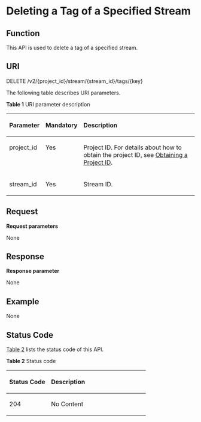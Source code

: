 # Deleting a Tag of a Specified Stream<a name="dis_02_0416"></a>

## Function<a name="en-us_topic_0112442486_en-us_topic_0110707062_section1471126172111"></a>

This API is used to delete a tag of a specified stream.

## URI<a name="en-us_topic_0112442486_en-us_topic_0110707062_section315415176217"></a>

DELETE /v2/\{project\_id\}/stream/\{stream\_id\}/tags/\{key\}

The following table describes URI parameters.

**Table  1**  URI parameter description

<a name="en-us_topic_0112442486_en-us_topic_0110707062_table2882182815226"></a>
<table><thead align="left"><tr id="en-us_topic_0112442486_en-us_topic_0110707062_row12884528142211"><th class="cellrowborder" valign="top" width="10.101010101010102%" id="mcps1.2.4.1.1"><p id="en-us_topic_0112442486_en-us_topic_0110707062_p7884228122214"><a name="en-us_topic_0112442486_en-us_topic_0110707062_p7884228122214"></a><a name="en-us_topic_0112442486_en-us_topic_0110707062_p7884228122214"></a>Parameter</p>
</th>
<th class="cellrowborder" valign="top" width="10.101010101010102%" id="mcps1.2.4.1.2"><p id="en-us_topic_0112442486_en-us_topic_0110707062_p388412816227"><a name="en-us_topic_0112442486_en-us_topic_0110707062_p388412816227"></a><a name="en-us_topic_0112442486_en-us_topic_0110707062_p388412816227"></a>Mandatory</p>
</th>
<th class="cellrowborder" valign="top" width="79.7979797979798%" id="mcps1.2.4.1.3"><p id="en-us_topic_0112442486_en-us_topic_0110707062_p19884182820220"><a name="en-us_topic_0112442486_en-us_topic_0110707062_p19884182820220"></a><a name="en-us_topic_0112442486_en-us_topic_0110707062_p19884182820220"></a>Description</p>
</th>
</tr>
</thead>
<tbody><tr id="en-us_topic_0112442486_en-us_topic_0110707062_row78841828112220"><td class="cellrowborder" valign="top" width="10.101010101010102%" headers="mcps1.2.4.1.1 "><p id="en-us_topic_0112442486_en-us_topic_0110707062_p18884132810221"><a name="en-us_topic_0112442486_en-us_topic_0110707062_p18884132810221"></a><a name="en-us_topic_0112442486_en-us_topic_0110707062_p18884132810221"></a>project_id</p>
</td>
<td class="cellrowborder" valign="top" width="10.101010101010102%" headers="mcps1.2.4.1.2 "><p id="en-us_topic_0112442486_en-us_topic_0110707062_p29494508194812"><a name="en-us_topic_0112442486_en-us_topic_0110707062_p29494508194812"></a><a name="en-us_topic_0112442486_en-us_topic_0110707062_p29494508194812"></a>Yes</p>
</td>
<td class="cellrowborder" valign="top" width="79.7979797979798%" headers="mcps1.2.4.1.3 "><p id="en-us_topic_0112442486_en-us_topic_0110707062_p40820562194812"><a name="en-us_topic_0112442486_en-us_topic_0110707062_p40820562194812"></a><a name="en-us_topic_0112442486_en-us_topic_0110707062_p40820562194812"></a>Project ID. For details about how to obtain the project ID, see <a href="obtaining-a-project-id.md">Obtaining a Project ID</a>.</p>
</td>
</tr>
<tr id="en-us_topic_0112442486_en-us_topic_0110707062_row488402818223"><td class="cellrowborder" valign="top" width="10.101010101010102%" headers="mcps1.2.4.1.1 "><p id="en-us_topic_0112442486_en-us_topic_0110707062_p288462815221"><a name="en-us_topic_0112442486_en-us_topic_0110707062_p288462815221"></a><a name="en-us_topic_0112442486_en-us_topic_0110707062_p288462815221"></a>stream_id</p>
</td>
<td class="cellrowborder" valign="top" width="10.101010101010102%" headers="mcps1.2.4.1.2 "><p id="en-us_topic_0112442486_en-us_topic_0110707062_p138841728132213"><a name="en-us_topic_0112442486_en-us_topic_0110707062_p138841728132213"></a><a name="en-us_topic_0112442486_en-us_topic_0110707062_p138841728132213"></a>Yes</p>
</td>
<td class="cellrowborder" valign="top" width="79.7979797979798%" headers="mcps1.2.4.1.3 "><p id="en-us_topic_0112442486_en-us_topic_0110707062_p78845285227"><a name="en-us_topic_0112442486_en-us_topic_0110707062_p78845285227"></a><a name="en-us_topic_0112442486_en-us_topic_0110707062_p78845285227"></a>Stream ID.</p>
</td>
</tr>
</tbody>
</table>

## Request<a name="en-us_topic_0112442486_en-us_topic_0110707062_section158621312122315"></a>

**Request parameters**

None

## Response<a name="en-us_topic_0112442486_en-us_topic_0110707062_section1726123842419"></a>

**Response parameter**

None

## Example<a name="en-us_topic_0112442486_en-us_topic_0110707062_section7518458264"></a>

None

## Status Code<a name="en-us_topic_0112442486_en-us_topic_0110707062_section236812132267"></a>

[Table 2](#en-us_topic_0112442486_en-us_topic_0110707062_table5043525610328)  lists the status code of this API.

**Table  2**  Status code

<a name="en-us_topic_0112442486_en-us_topic_0110707062_table5043525610328"></a>
<table><thead align="left"><tr id="en-us_topic_0112442486_en-us_topic_0110707062_row1549446910328"><th class="cellrowborder" valign="top" width="30%" id="mcps1.2.3.1.1"><p id="en-us_topic_0112442486_en-us_topic_0110707062_p4709251510328"><a name="en-us_topic_0112442486_en-us_topic_0110707062_p4709251510328"></a><a name="en-us_topic_0112442486_en-us_topic_0110707062_p4709251510328"></a>Status Code</p>
</th>
<th class="cellrowborder" valign="top" width="70%" id="mcps1.2.3.1.2"><p id="en-us_topic_0112442486_en-us_topic_0110707062_p5639738110328"><a name="en-us_topic_0112442486_en-us_topic_0110707062_p5639738110328"></a><a name="en-us_topic_0112442486_en-us_topic_0110707062_p5639738110328"></a>Description</p>
</th>
</tr>
</thead>
<tbody><tr id="en-us_topic_0112442486_en-us_topic_0110707062_row478517210328"><td class="cellrowborder" valign="top" width="30%" headers="mcps1.2.3.1.1 "><p id="en-us_topic_0112442486_en-us_topic_0110707062_p5205464710328"><a name="en-us_topic_0112442486_en-us_topic_0110707062_p5205464710328"></a><a name="en-us_topic_0112442486_en-us_topic_0110707062_p5205464710328"></a>204</p>
</td>
<td class="cellrowborder" valign="top" width="70%" headers="mcps1.2.3.1.2 "><p id="en-us_topic_0112442486_en-us_topic_0110707062_p39771881331"><a name="en-us_topic_0112442486_en-us_topic_0110707062_p39771881331"></a><a name="en-us_topic_0112442486_en-us_topic_0110707062_p39771881331"></a>No Content</p>
</td>
</tr>
</tbody>
</table>

